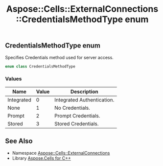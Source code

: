 ﻿---
title: Aspose::Cells::ExternalConnections::CredentialsMethodType enum
linktitle: CredentialsMethodType
second_title: Aspose.Cells for C++ API Reference
description: 'Aspose::Cells::ExternalConnections::CredentialsMethodType enum. Specifies Credentials method used for server access in C++.'
type: docs
weight: 1000
url: /cpp/aspose.cells.externalconnections/credentialsmethodtype/
---
## CredentialsMethodType enum


Specifies Credentials method used for server access.

```cpp
enum class CredentialsMethodType
```

### Values

| Name | Value | Description |
| --- | --- | --- |
| Integrated | 0 | Integrated Authentication. |
| None | 1 | No Credentials. |
| Prompt | 2 | Prompt Credentials. |
| Stored | 3 | Stored Credentials. |

## See Also

* Namespace [Aspose::Cells::ExternalConnections](../)
* Library [Aspose.Cells for C++](../../)
